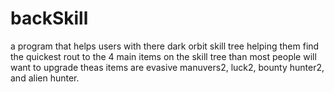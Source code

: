 # backSkill
a program that helps users with there dark orbit skill tree helping them find the quickest
rout to the 4 main items on the skill tree than most people will want to upgrade theas items are
evasive manuvers2, luck2, bounty hunter2, and alien hunter.
